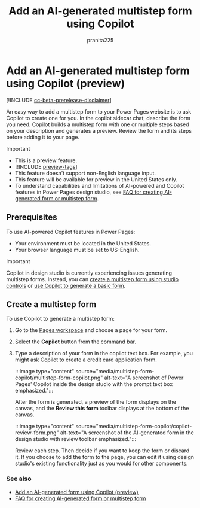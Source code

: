 ﻿---
title: Add an AI-generated multistep form using Copilot
description: Learn how to add multistep forms to your Power Pages site using Copilot.
author: pranita225
ms.topic: conceptual
ms.custom: 
ms.date: 09/21/2023
ms.subservice:
ms.author: prpadalw
ms.reviewer: kkendrick
ms.collection: 
    - bap-ai-copilot
contributors:
    - ProfessorKendrick
    - pranita225
---

# Add an AI-generated multistep form using Copilot (preview)

[!INCLUDE [cc-beta-prerelease-disclaimer](../includes/cc-beta-prerelease-disclaimer.md)]

An easy way to add a multistep form to your Power Pages website is to ask Copilot to create one for you. In the copilot sidecar chat, describe the form you need. Copilot builds a multistep form with one or multiple steps based on your description and generates a preview. Review the form and its steps before adding it to your page.

> [!IMPORTANT]
> - This is a preview feature.
> - [!INCLUDE [preview-tags](../includes/cc-preview-features-definition.md)]
> - This feature doesn't support non-English language input.
> - This feature will be available for preview in the United States only.
> - To understand capabilities and limitations of AI-powered and Copilot features in Power Pages design studio, see [FAQ for creating AI-generated form or multistep form](../faqs-create-form.md).

## **Prerequisites**

To use AI-powered Copilot features in Power Pages:

- Your environment must be located in the United States.
- Your browser language must be set to US-English.

> [!IMPORTANT]
> Copilot in design studio is currently experiencing issues generating multistep forms. Instead, you can [create a multistep form using studio controls](tutorial-add-multi-step-form.md) or [use Copilot to generate a basic form](add-form-copilot.md).

## Create a multistep form

To use Copilot to generate a multistep form:

1. Go to the [Pages workspace](first-page.md) and choose a page for your form.

1. Select the **Copilot** button from the command bar.

1. Type a description of your form in the copilot text box. For example, you might ask Copilot to create a credit card application form.

    :::image type="content" source="media/multistep-form-copilot/multistep-form-copilot.png" alt-text="A screenshot of Power Pages' Copilot inside the design studio with the prompt text box emphasized.":::

    After the form is generated, a preview of the form displays on the canvas, and the **Review this form** toolbar displays at the bottom of the canvas.

    :::image type="content" source="media/multistep-form-copilot/copilot-review-form.png" alt-text="A screenshot of the AI-generated form in the design studio with review toolbar emphasized.":::

    Review each step. Then decide if you want to keep the form or discard it. If you choose to add the form to the page, you can edit it using design studio's existing functionality just as you would for other components.



### See also

- [Add an AI-generated form using Copilot (preview)](add-form-copilot.md)
- [FAQ for creating AI-generated form or multistep form](../faqs-create-form.md)

